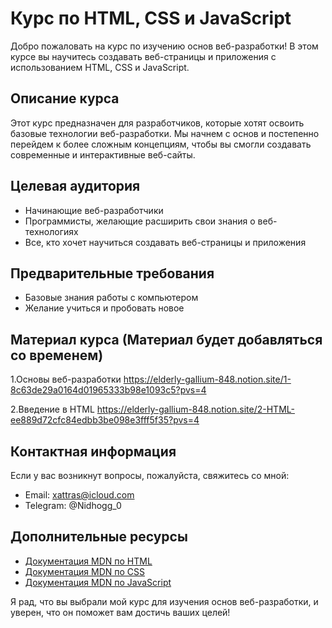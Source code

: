 # Курс по HTML, CSS и JavaScript

Добро пожаловать на курс по изучению основ веб-разработки! В этом курсе вы научитесь создавать веб-страницы и приложения с использованием HTML, CSS и JavaScript.

## Описание курса

Этот курс предназначен для разработчиков, которые хотят освоить базовые технологии веб-разработки. Мы начнем с основ и постепенно перейдем к более сложным концепциям, чтобы вы смогли создавать современные и интерактивные веб-сайты.

## Целевая аудитория

- Начинающие веб-разработчики
- Программисты, желающие расширить свои знания о веб-технологиях
- Все, кто хочет научиться создавать веб-страницы и приложения

## Предварительные требования

- Базовые знания работы с компьютером
- Желание учиться и пробовать новое

## Материал курса (Материал будет добавляться со временем)

  1.Основы веб-разработки
    https://elderly-gallium-848.notion.site/1-8c63de29a0164d01965333b98e1093c5?pvs=4
    
  2.Введение в HTML
    https://elderly-gallium-848.notion.site/2-HTML-ee889d72cfc84edbb3be098e3fff5f35?pvs=4

## Контактная информация

Если у вас возникнут вопросы, пожалуйста, свяжитесь со мной:

- Email: xattras@icloud.com
- Telegram: @Nidhogg_0

## Дополнительные ресурсы

- [Документация MDN по HTML](https://developer.mozilla.org/ru/docs/Web/HTML)
- [Документация MDN по CSS](https://developer.mozilla.org/ru/docs/Web/CSS)
- [Документация MDN по JavaScript](https://developer.mozilla.org/ru/docs/Web/JavaScript)

Я рад, что вы выбрали мой курс для изучения основ веб-разработки, и уверен, что он поможет вам достичь ваших целей!
